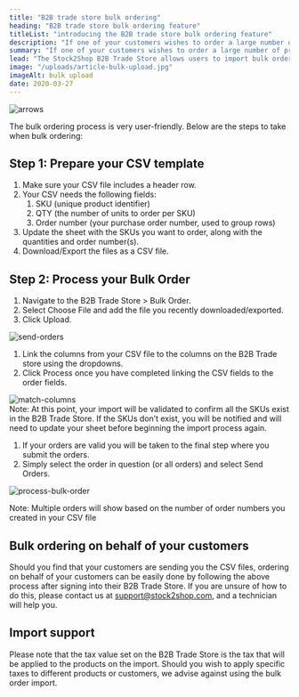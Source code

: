 ```yaml
---
title: "B2B trade store bulk ordering"
heading: "B2B trade store bulk ordering feature"
titleList: "introducing the B2B trade store bulk ordering feature"
description: "If one of your customers wishes to order a large number of products, they can now do so easily by uploading a spreadsheet to the Stock2Shop B2B Trade Store using the new B2B Bulk Ordering Feature"
summary: "If one of your customers wishes to order a large number of products, they can now do so easily by uploading a spreadsheet to the Stock2Shop B2B Trade Store."
lead: "The Stock2Shop B2B Trade Store allows users to import bulk orders via a CSV (Comma-separated values) file. This means that should one of your customers wish to order a large number of products, they can do so easily by uploading a spreadsheet."
image: "/uploads/article-bulk-upload.jpg"
imageAlt: bulk upload
date: 2020-03-27
---
```


![arrows](/uploads/article-arrows.jpg)  

The bulk ordering process is very user-friendly. Below are the steps to take when bulk ordering:

## Step 1: Prepare your CSV template

1. Make sure your CSV file includes a header row.
2. Your CSV needs the following fields:
    1. SKU (unique product identifier)
    2. QTY (the number of units to order per SKU)
    3. Order number (your purchase order number, used to group rows)
3. Update the sheet with the SKUs you want to order, along with the quantities and order number(s).
4. Download/Export the files as a CSV file.

## Step 2: Process your Bulk Order

1. Navigate to the B2B Trade Store > Bulk Order.
2. Select Choose File and add the file you recently downloaded/exported.
3. Click Upload.

![send-orders](/uploads/article-send-orders.png)  
1. Link the columns from your CSV file to the columns on the B2B Trade store using the dropdowns.
2. Click Process once you have completed linking the CSV fields to the order fields.

![match-columns](/uploads/article-match-columns.png)  
Note: At this point, your import will be validated to confirm all the SKUs exist in the B2B Trade Store. If the SKUs don’t exist, you will be notified and will need to update your sheet before beginning the import process again.
1. If your orders are valid you will be taken to the final step where you submit the orders.
2. Simply select the order in question (or all orders) and select Send Orders.

![process-bulk-order](/uploads/article-process-bulk-order.png)  

Note: Multiple orders will show based on the number of order numbers you created in your CSV file

## Bulk ordering on behalf of your customers

Should you find that your customers are sending you the CSV files, ordering on behalf of your customers can be easily done by following the above process after signing into their B2B Trade Store. If you are unsure of how to do this, please contact us at support@stock2shop.com, and a technician will help you.

## Import support

Please note that the tax value set on the B2B Trade Store is the tax that will be applied to the products on the import. Should you wish to apply specific taxes to different products or customers, we advise against using the bulk order import.